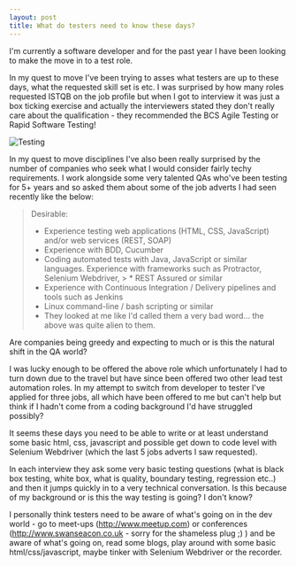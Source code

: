 ```yaml
---
layout: post
title: What do testers need to know these days?
---
```


I'm currently a software developer and for the past year I have been looking to make the move in to a test role.

In my quest to move I've been trying to asses what testers are up to these days, what the requested skill set is etc. I was surprised by how many roles requested ISTQB on the job profile but when I got to interview it was just a box ticking exercise and actually the interviewers stated they don't really care about the qualification - they recommended the BCS Agile Testing or Rapid Software Testing!

![Testing](https://s-media-cache-ak0.pinimg.com/564x/73/76/fe/7376fe947404ef37719364d6e2fc6a40.jpg)

In my quest to move disciplines I've also been really surprised by the number of companies who seek what I would consider fairly techy requirements. I work alongside some very talented QAs who've been testing for 5+ years and so asked them about some of the job adverts I had seen recently like the below:

> Desirable:
>
> * Experience testing web applications (HTML, CSS, JavaScript) and/or web services (REST, SOAP)
> * Experience with BDD, Cucumber
> * Coding automated tests with Java, JavaScript or similar languages. Experience with frameworks such as Protractor, Selenium Webdriver, > * REST Assured or similar
> * Experience with Continuous Integration / Delivery pipelines and tools such as Jenkins
> * Linux command-line / bash scripting or similar
> * They looked at me like I'd called them a very bad word... the above was quite alien to them.

Are companies being greedy and expecting to much or is this the natural shift in the QA world?

I was lucky enough to be offered the above role which unfortunately I had to turn down due to the travel but have since been offered two other lead test automation roles. In my attempt to switch from developer to tester I've applied for three jobs, all which have been offered to me but can't help but think if I hadn't come from a coding background I'd have struggled possibly?

It seems these days you need to be able to write or at least understand some basic html, css, javascript and possible get down to code level with Selenium Webdriver (which the last 5 jobs adverts I saw requested).

In each interview they ask some very basic testing questions (what is black box testing, white box, what is quality, boundary testing, regression etc..) and then it jumps quickly in to a very technical conversation. Is this because of my background or is this the way testing is going? I don't know?

I personally think testers need to be aware of what's going on in the dev world - go to meet-ups (http://www.meetup.com) or conferences (http://www.swanseacon.co.uk - sorry for the shameless plug ;) ) and be aware of what's going on, read some blogs, play around with some basic html/css/javascript, maybe tinker with Selenium Webdriver or the recorder.
